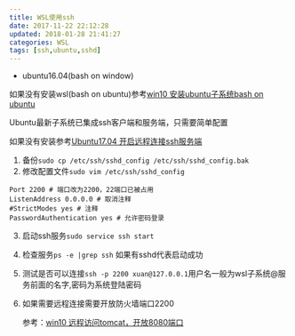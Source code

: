 ```yaml
---
title: WSL使用ssh
date: 2017-11-22 22:12:28
updated: 2018-01-28 21:41:27categories: WSL
tags: [ssh,ubuntu,sshd]
---
```


* ubuntu16.04(bash on window)

如果没有安装wsl(bash on ubuntu)参考[win10 安装ubuntu子系统bash on ubuntu](https://jingyan.baidu.com/article/9faa7231e8fa80473d28cb7b.html)

Ubuntu最新子系统已集成ssh客户端和服务端，只需要简单配置

如果没有安装参考[Ubuntu17.04 开启远程连接ssh服务端](https://jingyan.baidu.com/article/359911f5a5b74857fe0306c4.html)

1. 备份`sudo cp /etc/ssh/sshd_config /etc/ssh/sshd_config.bak`
2. 修改配置文件`sudo vim /etc/ssh/sshd_config`

```properties
Port 2200 # 端口改为2200，22端口已被占用
ListenAddress 0.0.0.0 # 取消注释
#StrictModes yes # 注释
PasswordAuthentication yes # 允许密码登录
```

3. 启动ssh服务`sudo service ssh start`

4. 检查服务`ps -e |grep ssh` 如果有sshd代表启动成功

5. 测试是否可以连接`ssh -p 2200 xuan@127.0.0.1`用户名一般为wsl子系统@服务前面的名字,密码为系统登陆密码

6. 如果需要远程连接需要开放防火墙端口2200

   参考：[win10 远程访问tomcat，开放8080端口](https://jingyan.baidu.com/article/eae07827456a821fed54856f.html)

